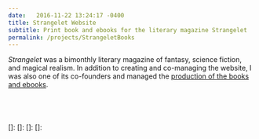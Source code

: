 ```yaml
---
date:   2016-11-22 13:24:17 -0400
title: Strangelet Website
subtitle: Print book and ebooks for the literary magazine Strangelet
permalink: /projects/StrangeletBooks
---
```

*Strangelet* was a bimonthly literary magazine of fantasy, science fiction, and magical realism. In addition to creating and co-managing the website, I was also one of its co-founders and managed the [production of the books and ebooks][StrangeletPress].

![]()

![]()

![]()

![]()


[StrangeletPress]: ../StrangeletPress
[]:
[]:
[]:
[]: